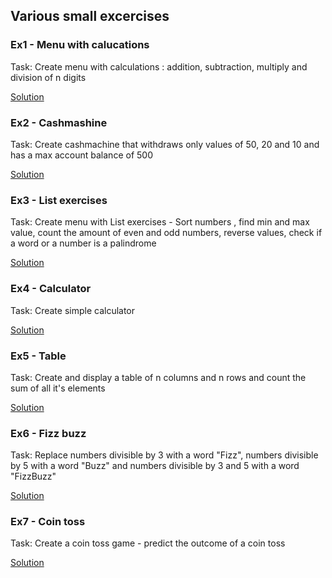 ## Various small excercises

### Ex1 - Menu with calucations

Task: Create menu with calculations : addition, subtraction, multiply and division of n digits

[Solution](ex1_menu_calculations.py)

### Ex2 - Cashmashine

Task: Create cashmachine that withdraws only values of 50, 20 and 10 and has a max account balance of 500

[Solution](ex2_cashmachine.py)

### Ex3 - List exercises

Task: Create menu with List exercises - Sort numbers , find min and max value, count the amount of even and odd numbers, reverse values, check if a word or a number is a palindrome

[Solution](ex3_list_exercises.py)

### Ex4 - Calculator

Task: Create simple calculator

[Solution](ex4_calculator.py)

### Ex5 - Table

Task: Create and display a table of n columns and n rows and count the sum of all it's elements

[Solution](ex5_table.py)

### Ex6 - Fizz buzz

Task: Replace numbers divisible by 3 with a word "Fizz", numbers divisible by 5 with a word "Buzz" and numbers divisible by 3 and 5 with a word "FizzBuzz"

[Solution](ex6_fizz_buzz.py)

### Ex7 - Coin toss

Task: Create a coin toss game - predict the outcome of a coin toss

[Solution](ex7_coin_toss.py)







